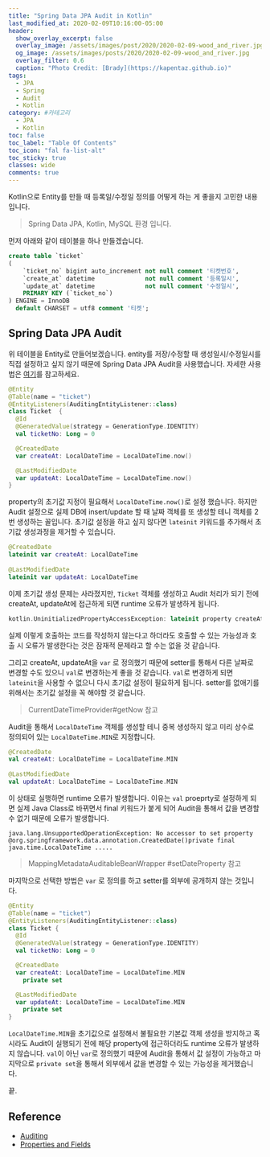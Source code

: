 ```yaml
---
title: "Spring Data JPA Audit in Kotlin"
last_modified_at: 2020-02-09T10:16:00-05:00
header:
  show_overlay_excerpt: false
  overlay_image: /assets/images/post/2020/2020-02-09-wood_and_river.jpg
  og_image: /assets/images/posts/2020/2020-02-09-wood_and_river.jpg
  overlay_filter: 0.6
  caption: "Photo Credit: [Brady](https://kapentaz.github.io)"
tags:
  - JPA
  - Spring
  - Audit
  - Kotlin
category: #카테고리
  - JPA
  - Kotlin
toc: false
toc_label: "Table Of Contents"
toc_icon: "fal fa-list-alt"
toc_sticky: true
classes: wide
comments: true
---
```



Kotlin으로 Entity를 만들 때 등록일/수정일 정의를 어떻게 하는 게 좋을지 고민한 내용입니다.

> Spring Data JPA, Kotlin, MySQL 환경 입니다.

먼저 아래와 같이 테이블을 하나 만들겠습니다.
```sql
create table `ticket`
(
    `ticket_no` bigint auto_increment not null comment '티켓번호',
    `create_at` datetime              not null comment '등록일시',
    `update_at` datetime              not null comment '수정일시',
    PRIMARY KEY (`ticket_no`)
) ENGINE = InnoDB
  default CHARSET = utf8 comment '티켓';
```

## Spring Data JPA Audit
위 테이블을 Entity로 만들어보겠습니다. entity를 저장/수정할 때 생성일시/수정일시를 직접 설정하고 싶지 않기 때문에 Spring Data JPA Audit을 사용했습니다. 자세한 사용법은 [여기](https://docs.spring.io/spring-data/jpa/docs/1.7.0.DATAJPA-580-SNAPSHOT/reference/html/auditing.html)를 참고하세요.
```kotlin
@Entity
@Table(name = "ticket")
@EntityListeners(AuditingEntityListener::class)
class Ticket  {
  @Id
  @GeneratedValue(strategy = GenerationType.IDENTITY)
  val ticketNo: Long = 0

  @CreatedDate
  var createAt: LocalDateTime = LocalDateTime.now()

  @LastModifiedDate
  var updateAt: LocalDateTime = LocalDateTime.now()
}
```
property의 초기값 지정이 필요해서 `LocalDateTime.now()`로 설정 했습니다. 하지만 Audit 설정으로 실제 DB에 insert/update 할 때 날짜 객체를 또 생성할 테니 객체를 2번 생성하는 꼴입니다. 초기값 설정을 하고 싶지 않다면 `lateinit` 키워드를 추가해서 초기값 생성과정을 제거할 수 있습니다.

```kotlin
@CreatedDate  
lateinit var createAt: LocalDateTime 
  
@LastModifiedDate  
lateinit var updateAt: LocalDateTime
```
이제 초기값 생성 문제는 사라졌지만,  `Ticket` 객체를 생성하고 Audit 처리가 되기 전에 createAt, updateAt에 접근하게 되면 runtime 오류가 발생하게 됩니다. 

```kotlin
kotlin.UninitializedPropertyAccessException: lateinit property createAt has not been initialized
```
실제 이렇게 호출하는 코드를 작성하지 않는다고 하더라도 호출할 수 있는 가능성과 호출 시 오류가 발생한다는 것은 잠재적 문제라고 할 수는 없을 것 같습니다.

그리고 createAt, updateAt을 `var` 로 정의했기 때문에 setter를 통해서 다른 날짜로 변경할 수도 있으니 `val`로 변경하는게 좋을 것 같습니다. `val`로 변경하게 되면 `lateinit`을 사용할 수 없으니 다시 초기값 설정이 필요하게 됩니다. setter를 없애기를 위해서는 초기값 설정을 꼭 해야할 것 같습니다. 

> CurrentDateTimeProvider#getNow 참고

Audit을 통해서 `LocalDateTime` 객체를 생성할 테니 중복 생성하지 않고 미리 상수로 정의되어 있는 `LocalDateTime.MIN`로 지정합니다.

```kotlin
@CreatedDate  
val createAt: LocalDateTime = LocalDateTime.MIN 
  
@LastModifiedDate  
val updateAt: LocalDateTime = LocalDateTime.MIN
```
이 상태로 실행하면 runtime 오류가 발생합니다. 이유는 `val` proeprty로 설정하게 되면 실제 Java Class로 바뀌면서 final 키워드가 붙게 되어 
Audit을 통해서 값을 변경할 수 없기 때문에 오류가 발생합니다.
```
java.lang.UnsupportedOperationException: No accessor to set property @org.springframework.data.annotation.CreatedDate()private final java.time.LocalDateTime .....
```

> MappingMetadataAuditableBeanWrapper
> #setDateProperty 참고

마지막으로 선택한 방법은 `var` 로 정의를 하고 setter를 외부에 공개하지 않는 것입니다.

```kotlin
@Entity
@Table(name = "ticket")
@EntityListeners(AuditingEntityListener::class)
class Ticket {
  @Id
  @GeneratedValue(strategy = GenerationType.IDENTITY)
  val ticketNo: Long = 0

  @CreatedDate
  var createAt: LocalDateTime = LocalDateTime.MIN
    private set

  @LastModifiedDate
  var updateAt: LocalDateTime = LocalDateTime.MIN
    private set
}
```

`LocalDateTime.MIN`을 초기값으로 설정해서 불필요한 기본값 객체 생성을 방지하고 혹시라도 Audit이 실행되기 전에 해당 property에 접근하더라도 runtime 오류가 발생하지 않습니다.
`val`이 아닌 `var`로 정의했기 때문에 Audit을 통해서 값 설정이 가능하고 마지막으로 `private set`을 통해서 외부에서 값을 변경할 수 있는 가능성을 제거했습니다.


끝.

## Reference
- [Auditing](https://docs.spring.io/spring-data/jpa/docs/1.7.0.DATAJPA-580-SNAPSHOT/reference/html/auditing.html)
- [Properties and Fields](https://kotlinlang.org/docs/reference/properties.html)

